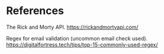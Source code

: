 # **References**

The Rick and Morty API.
https://rickandmortyapi.com/

Regex for email validation (uncommon email check used).
https://digitalfortress.tech/tips/top-15-commonly-used-regex/
